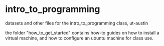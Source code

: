 # intro_to_programming
datasets and other files for the intro_to_programming class, ut-austin

the folder "how_to_get_started" contains how-to guides on how to install a virtual machine, and how to configure an ubuntu machine for class use.
